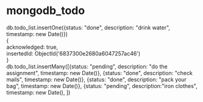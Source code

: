 # mongodb_todo


db.todo_list.insertOne({status: "done", description: "drink water", timestamp: new Date()})  
{  
  acknowledged: true,  
  insertedId: ObjectId('6837300e2680a6047257ac46')  
}  
db.todo_list.insertMany([{status: "pending", description: "do the assignment", timestamp: new Date()},
                        {status: "done", description: "check mails", timestamp: new Date()}, 
                        {status: "done", description: "pack your bag", timestamp: new Date()},
                        {status: "pending", description:"iron clothes", timestamp: new Date(), 
												])

